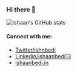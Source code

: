 
### Hi there 👋

![Ishaan's GitHub stats](https://github-readme-stats.vercel.app/api?username=ishaanbedi&theme=onedark)

#### Connect with me:
 - [Twitter/ishnbedi](https://www.twitter.com/ishnbedi)
 - [Linkedin/ishaanbedi13](https://www.linkedin.com/in/ishaanbedi13)
 - [ishaanbedi.in](https://www.ishaanbedi.in)
